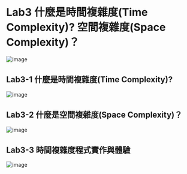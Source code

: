 # Lab3 什麼是時間複雜度(Time Complexity)? 空間複雜度(Space Complexity)？
![image](https://user-images.githubusercontent.com/100060507/159150172-ca164878-228f-483c-bdc1-081ac2ed2a2c.png)
## Lab3-1 什麼是時間複雜度(Time Complexity)? 
![image](https://user-images.githubusercontent.com/100060507/159149879-fd37b61d-ba68-4058-8d60-f54f51e8cd8e.png)
## Lab3-2 什麼是空間複雜度(Space Complexity)？
![image](https://user-images.githubusercontent.com/100060507/159149895-b79fe593-050f-402f-9de0-1b0690f54054.png)
## Lab3-3 時間複雜度程式實作與體驗
![image](https://user-images.githubusercontent.com/100060507/159150007-a593e7d4-2dc9-4926-a5f5-4dfd1987da9a.png)
